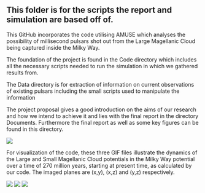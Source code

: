 ## This folder is for the scripts the report and simulation are based off of.

This GitHub incorporates the code utilising AMUSE which analyses the possibility of millisecond pulsars shot out from the Large Magellanic Cloud being captured inside the Milky Way.

The foundation of the project is found in the Code directory which includes all the necessary scripts needed to run the simulation in which we gathered results from.

The Data directory is for extraction of information on current observations of existing pulsars including the small scripts used to manipulate the information

The project proposal gives a good introduction on the aims of our research and how we intend to achieve it and lies with the final report in the directory Documents. Furthermore the final report as well as some key figures can be found in this directory.

![](https://i.imgur.com/LuFyQi8.png)

For visualization of the code, these three GIF files illustrate the dynamics of the Large and Small Magellanic Cloud potentials in the Milky Way potential over a time of 270 million years, starting at present time, as calculated by our code. The imaged planes are (x,y), (x,z) and (y,z) respectively.

![](https://github.com/ErwanH29/Team-B-Millisecond-Pulsars/blob/master/xy_0_300%25_3f.gif) 
![](https://github.com/ErwanH29/Team-B-Millisecond-Pulsars/blob/master/xz_0_300%25_3f.gif)
![](https://github.com/ErwanH29/Team-B-Millisecond-Pulsars/blob/master/yz_0_300%25_3f.gif)
